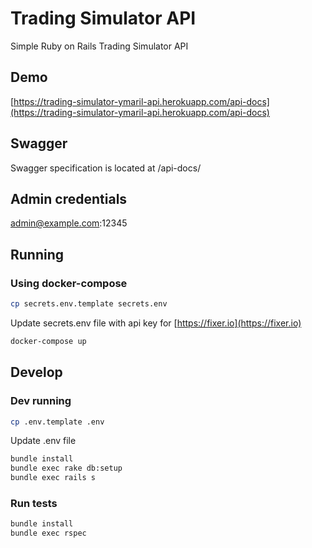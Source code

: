 # Trading Simulator API

Simple Ruby on Rails Trading Simulator API

## Demo

[https://trading-simulator-ymaril-api.herokuapp.com/api-docs](https://trading-simulator-ymaril-api.herokuapp.com/api-docs)
## Swagger
Swagger specification is located at /api-docs/

## Admin credentials
admin@example.com:12345

## Running

### Using docker-compose

```bash
cp secrets.env.template secrets.env
```
Update secrets.env file with api key for [https://fixer.io](https://fixer.io)
```bash
docker-compose up
```

## Develop

### Dev running
```bash
cp .env.template .env
```
Update .env file
```bash
bundle install
bundle exec rake db:setup
bundle exec rails s
```

### Run tests
```bash
bundle install
bundle exec rspec
```